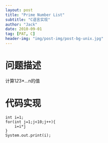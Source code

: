 ```yaml
---
layout: post
title: "Prime Number List"
subtitle: "C语言实现"
author: "Jack"
date: 2010-09-01
tag: [PAT, C]
header-img: "img/post-img/post-bg-unix.jpg"
---
```

# 问题描述 #

计算1*2*3*...n的值

# 代码实现 #
    int i=1;
    for(int j=1;j<10;j++){
    	i=i*j
    }
    System.out.print(i);